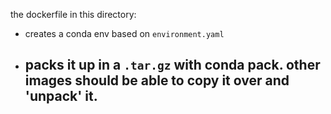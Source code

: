 the dockerfile in this directory:
- creates a conda env based on `environment.yaml`
- packs it up in a `.tar.gz` with conda pack. 
other images should be able to copy it over and 'unpack' it.
  -